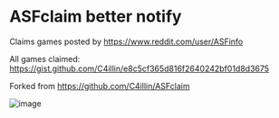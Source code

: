 # ASFclaim better notify

Claims games posted by https://www.reddit.com/user/ASFinfo

All games claimed: https://gist.github.com/C4illin/e8c5cf365d816f2640242bf01d8d3675

Forked from https://github.com/C4illin/ASFclaim

![image](https://user-images.githubusercontent.com/49491499/120989098-9c874800-c798-11eb-8160-e8aaa1176f6e.png)
